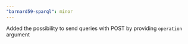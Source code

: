 ```yaml
---
"barnard59-sparql": minor
---
```


Added the possibility to send queries with POST by providing `operation` argument
